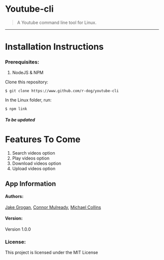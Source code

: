 # Youtube-cli
> A Youtube command line tool for Linux.

---

# Installation Instructions

### Prerequisites:
1. NodeJS & NPM

Clone this repository:
```
$ git clone https://www.github.com/r-dog/youtube-cli
```

In the Linux folder, run:
```
$ npm link
```

##### To be updated

# Features To Come

1. Search videos option
2. Play videos option
3. Download videos option
4. Upload videos option


## App Information
#### Authors:
[Jake Grogan](https://www.github.com/r-dog),
[Connor Mulready](https://www.github.com/mulreac),
[Michael Collins](https://www.github.com/collins-m)

#### Version:
Version 1.0.0

### License:
This project is licensed under the MIT License
